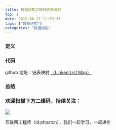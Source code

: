 ```yaml
---
title: 数据结构之映射链表映射
top: 1
date: 2019-06-17 11:50:33
tags: ["数据结构"]
categories: "数据结构"
---
```


### 定义

### 代码

github 地址：链表映射 [（Linked List Map）](https://github.com/xushuhui/Data-Structures/tree/master/Map/LinkedListMap.php)


### 总结

### 欢迎扫描下方二维码，持续关注：

![](http://ww1.sinaimg.cn/large/a616b9a4gy1g4xzv954a4j20760763yo.jpg)

互联网工程师（id:phpstcn），我们一起学习，一起进步
